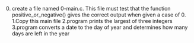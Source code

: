 0. create a file named 0-main.c. This file must test that the function positive_or_negative() gives the correct output when given a case of 0.
1.Copy this main file
2.program prints the largest of three integers
3.program converts a date to the day of year and determines how many days are left in the year
